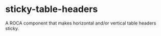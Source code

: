 # sticky-table-headers
A ROCA component that makes horizontal and/or vertical table headers sticky.
